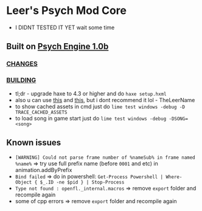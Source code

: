 # Leer's Psych Mod Core
- I DIDNT TESTED IT YET wait some time

## Built on [Psych Engine 1.0b](https://github.com/ShadowMario/FNF-PsychEngine/tree/1f15374)
### [CHANGES](setup/changes.md)
### [BUILDING](setup/building.md)
- tl;dr - upgrade haxe to 4.3 or higher and do `haxe setup.hxml`
- also u can use [this](COMPILE%20[DEV].bat) and [this](PE7.bat), but i dont recommend it lol - TheLeerName
- to show cached assets in cmd just do `lime test windows -debug -D TRACE_CACHED_ASSETS`
- to load song in game start just do `lime test windows -debug -DSONG=<song>`

## Known issues
- `[WARNING] Could not parse frame number of %nameSub% in frame named %name%` => try use full prefix name (before `0001` and etc) in animation.addByPrefix
- `Bind failed` => do in powershell: `Get-Process Powershell | Where-Object { $_.ID -ne $pid } | Stop-Process`
- `Type not found : openfl._internal.macros` => remove `export` folder and recompile again
- some of cpp errors => remove `export` folder and recompile again
